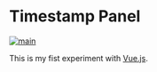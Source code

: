 # Timestamp Panel

[![main](https://github.com/chuhlomin/timestamp/workflows/main/badge.svg)](https://github.com/chuhlomin/timestamp/actions?query=workflow%3Amain)

This is my fist experiment with [Vue.js](https://vuejs.org).
